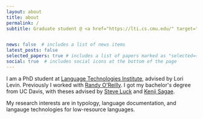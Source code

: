 ```yaml
---
layout: about
title: about
permalink: /
subtitle: Graduate student @ <a href="https://lti.cs.cmu.edu/" target="_blank" rel="noopener noreferrer">CMU</a>


news: false  # includes a list of news items
latest_posts: false
selected_papers: true # includes a list of papers marked as "selected={true}"
social: true  # includes social icons at the bottom of the page
---
```


I am a PhD student at [Language Technologies Institute](https://lti.cs.cmu.edu/), advised by Lori Levin. Previously I worked with [Randy O'Reilly](https://ccnlab.org/). I got my bachelor's degree from UC Davis, with theses advised by [Steve Luck](https://lucklab.ucdavis.edu/) and [Kenji Sagae](http://compling.ucdavis.edu/sagae/).

My research interests are in typology, language documentation, and langauge technologies for low-resource languages.
